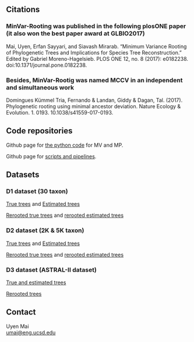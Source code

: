 ## Citations
### MinVar-Rooting was published in the following plosONE paper (it also won the best paper award at GLBIO2017)
Mai, Uyen, Erfan Sayyari, and Siavash Mirarab. “Minimum Variance Rooting of Phylogenetic Trees and Implications for Species Tree Reconstruction.” Edited by Gabriel Moreno-Hagelsieb. PLOS ONE 12, no. 8 (2017): e0182238. doi:10.1371/journal.pone.0182238.
### Besides, MinVar-Rootig was named MCCV in an independent and simultaneous work
Domingues Kümmel Tria, Fernando & Landan, Giddy & Dagan, Tal. (2017). Phylogenetic rooting using minimal ancestor deviation. Nature Ecology & Evolution. 1. 0193. 10.1038/s41559-017-0193.

## Code repositories
Github page for [the python code](https://github.com/uym2/MinVar-Rooting) for MV and MP. 

Github page for [scripts and pipelines](https://github.com/esayyari/simphy-uyen).

## Datasets
### D1 dataset (30 taxon) 

[True trees](https://drive.google.com/file/d/0B6VQuQbxaAq-bmx6NGdIb2JTZmc/view?usp=sharing) 
and
[Estimated trees](https://drive.google.com/open?id=0B6VQuQbxaAq-X1BoWlZPLUZRbDg)

[Rerooted true trees](https://drive.google.com/open?id=0B6VQuQbxaAq-QkhMbE40VFdjOVE) and [rerooted estimated trees](https://drive.google.com/open?id=0B6VQuQbxaAq-aW5QalAtZjJrN00)

### D2 dataset (2K & 5K taxon) 

[True trees](https://drive.google.com/open?id=0B6VQuQbxaAq-cDhYdGlJOWcwWTg) 
and
[Estimated trees](https://drive.google.com/open?id=0B6VQuQbxaAq-dkJlTk1OelJXcDA)

[Rerooted true trees](https://drive.google.com/open?id=0B6VQuQbxaAq-TVR3c2NsRkNDQWc) and [rerooted estimated trees](https://drive.google.com/open?id=0B6VQuQbxaAq-amU3RXRCZ3hVUEU)

### D3 dataset (ASTRAL-II dataset)

[True and estimated trees](http://www.cs.utexas.edu/~phylo/datasets/astral2/)

[Rerooted trees](https://drive.google.com/open?id=0B6VQuQbxaAq-X25xUWlFYVJKN3M)

## Contact
Uyen Mai    
umai@eng.ucsd.edu
